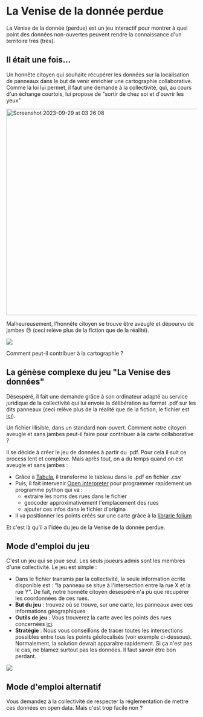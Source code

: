 # La Venise de la donnée perdue

La Venise de la donnée (perdue) est un jeu interactif pour montrer à quel point des données non-ouvertes peuvent rendre la connaissance d'un territoire très (très). 

## Il était une fois...

Un honnête citoyen qui souhaite récupérer les données sur la localisation de panneaux dans le but de venir enrichier une cartographie collaborative. Comme la loi lui permet, il faut une demande à la collectivité, qui, au cours d'un échange courtois, lui propose de "sortir de chez soi et d'ouvrir les yeux"

<img width="544" alt="Screenshot 2023-09-29 at 03 26 08" src="https://github.com/ArthurSrz/venise_de_la_donnee/assets/55806298/49bb3154-c985-470d-87a9-cc58cc34fa70">

Malheureusement, l'honnête citoyen se trouve être aveugle et dépourvu de jambes 😢 (ceci relève plus de la fiction que de la réalité). 

![](https://media.giphy.com/media/fWfG9QbOMT1vddOVto/giphy.gif)

Comment peut-il contribuer à la cartographie ? 

## La génèse complexe du jeu "La Venise des données"

Désespéré, il fait une demande grâce à son ordinateur adapté au service juridique de la collectivité qui lui envoie la délibération au format .pdf sur les dits panneaux (ceci relève plus de la réalité que de la fiction, le fichier est [ici](https://github.com/ArthurSrz/venise_de_la_donnee/blob/main/donnees_cada.pdf)). 

Un fichier illisible, dans un standard non-ouvert. Comment notre citoyen aveugle et sans jambes peut-il faire pour contribuer à la carte collaborative ? 

Il se décide à créer le jeu de données à partir du .pdf. Pour cela il suit ce process lent et complexe. Mais après tout, on a du temps quand on est aveugle et sans jambes : 

* Grâce à [Tabula](https://tabula.technology/), il transforme le tableau dans le .pdf en fichier .csv
* Puis, il fait intervenir [Open interpreter](https://openinterpreter.com/) pour programmer rapidement un programme python qui va :
  - extraire les noms des rues dans le fichier
  - geocoder approximativement l'emplacement des rues
  - ajouter ces infos dans le fichier d'origina
* Il va positionner les points créés sur une carte grâce à la [librarie folium](https://python-visualization.github.io/folium/latest/)

Et c'est là qu'il a l'idée du jeu de la Venise de la donnée perdue. 

## Mode d'emploi du jeu 

C'est un jeu qui se joue seul. Les seuls joueurs admis sont les membres d'une collectivité. Le jeu est simple : 
* Dans le fichier transmis par la collectivité, la seule information écrite disponible est : "la panneau se situe à l'intersection entre la rue X et la rue Y". De fait, notre honnête citoyen désespéré n'a pu que récupérer les coordonnées de ces rues.
* **But du jeu** : trouvez où se trouve, sur une carte, les panneaux avec ces informations géographiques
* **Outils de jeu** : Vous trouverez la carte avec les points des rues concernées [ici](https://excalidraw.com/#json=zUEivE3EGmAdNjN_qu9DU,JrxNbMJ1M1ekH6ZITkKE6Q). 
* **Stratégie** : Nous vous conseillons de tracer toutes les intersections possibles entre tous les points géolocalisés (voir exemple ci-dessous). Normalement, la solution devrait apparaitre rapidement. Si ça n'est pas le cas, ne blamez surtout pas les données. Il faut savoir être bon perdant.

![](https://github.com/ArthurSrz/venise_donnee_perdue/blob/main/demo_jeu.png?raw=true)

## Mode d'emploi alternatif

Vous demandez à la collectivité de respecter la réglementation de mettre ces données en open data. Mais c'est trop facile non ? 
